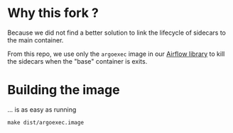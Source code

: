 # Why this fork ?

Because we did not find a better solution to link the lifecycle of sidecars to the main container.

From this repo, we use only the `argoexec` image in our
[Airflow library](https://github.com/nagra-insight/airflow-lib) to kill the sidecars when the "base"
container is exits.

# Building the image

... is as easy as running

```
make dist/argoexec.image
```

